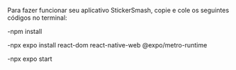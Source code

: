 Para fazer funcionar seu aplicativo StickerSmash, copie e cole os seguintes códigos no terminal:

-npm install

-npx expo install react-dom react-native-web @expo/metro-runtime

-npx expo start
